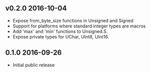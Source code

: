 v0.2.0 2016-10-04
-----------------
* Expose from_byte_size functions in Unsigned and Signed
* Support for platforms where standard integer types are macros
* Add 'max' and 'min' functions to Unsigned.S.
* Expose private types for UChar, UInt8, UInt16.

0.1.0 2016-09-26
----------------
* Initial public release
